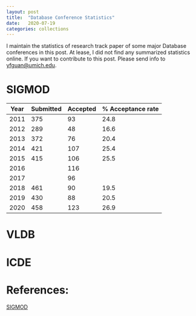 ```yaml
---
layout: post
title:  "Database Conference Statistics"
date:   2020-07-19
categories: collections
---
```


I maintain the statistics of research track paper of some major Database conferences in this post.
At lease, I did not find any summarized statistics online.
If you want to contribute to this post. Please send info to yfguan@umich.edu.

# SIGMOD
| Year | Submitted | Accepted | % Acceptance rate |
|------|-----------|----------|-------------------|
| 2011 | 375       | 93       | 24.8              |
| 2012 | 289       | 48       | 16.6              |
| 2013 | 372       | 76       | 20.4              |
| 2014 | 421       | 107      | 25.4              |
| 2015 | 415       | 106      | 25.5              |
| 2016 |           | 116      |                   |
| 2017 |           | 96       |                   |
| 2018 | 461       | 90       | 19.5              |
| 2019 | 430       | 88       | 20.5              |
| 2020 | 458       | 123      | 26.9              |

# VLDB


# ICDE


# References:
[SIGMOD](https://dl.acm.org/doi/proceedings/10.1145/3318464)

<!-- [VLDB2020](https://dl.acm.org/doi/proceedings/10.1145/3318464)
[VLDB2019](https://dl.acm.org/doi/proceedings/10.1145/3318464)
[VLDB2018](https://dl.acm.org/doi/proceedings/10.1145/3318464)
[VLDB2017](https://dl.acm.org/doi/proceedings/10.1145/3318464)
[VLDB2016](https://dl.acm.org/doi/proceedings/10.1145/3318464)
[VLDB2015](https://dl.acm.org/doi/proceedings/10.1145/3318464)
[VLDB2014](https://dl.acm.org/doi/proceedings/10.1145/3318464)
[VLDB2013](https://dl.acm.org/doi/proceedings/10.1145/3318464)
[VLDB2012](https://dl.acm.org/doi/proceedings/10.1145/3318464)
[VLDB2011](https://dl.acm.org/doi/proceedings/10.1145/3318464)

[ICDE2020](https://dl.acm.org/doi/proceedings/10.1145/3318464)
[ICDE2019](https://dl.acm.org/doi/proceedings/10.1145/3318464)
[ICDE2018](https://dl.acm.org/doi/proceedings/10.1145/3318464)
[ICDE2017](https://dl.acm.org/doi/proceedings/10.1145/3318464)
[ICDE2016](https://dl.acm.org/doi/proceedings/10.1145/3318464)
[ICDE2015](https://dl.acm.org/doi/proceedings/10.1145/3318464)
[ICDE2014](https://dl.acm.org/doi/proceedings/10.1145/3318464)
[ICDE2013](https://dl.acm.org/doi/proceedings/10.1145/3318464)
[ICDE2012](https://dl.acm.org/doi/proceedings/10.1145/3318464)
[ICDE2011](https://dl.acm.org/doi/proceedings/10.1145/3318464) -->